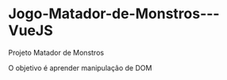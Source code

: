 # Jogo-Matador-de-Monstros---VueJS


Projeto Matador de Monstros

O objetivo é aprender manipulação de DOM
